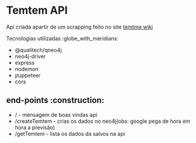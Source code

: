 <h1>Temtem API </h1>

Api criada apartir de um scrapping feito no site [temtme wiki](https://temtem.gamepedia.com/Temtem_Wiki)

<p>Tecnologias utilizadas :globe_with_meridians:  </p>

* @qualitech/qneo4j
* neo4j-driver
* express
* nodemon
* puppeteer
* cors

<h2> end-points :construction: </h2>

* / - mensagem de boas vindas api
* /createTemtem - crias os dados no neo4j(obs: google pega de hora em hora a previsão)
* /getTemtem - lista os dados da salvos na api